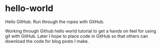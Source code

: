 # hello-world
Hello GitHub. Run through the ropes with GitHub.

Working through Github hello world tutorial to get a hands on feel for using git with GitHub.  Later I hope to place code in GitHub so that others can download the code for blog posts I make.
